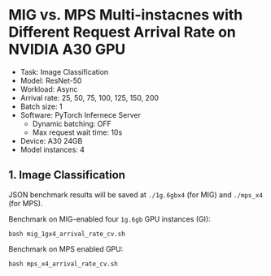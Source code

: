 # MIG vs. MPS Multi-instacnes with Different Request Arrival Rate on NVIDIA A30 GPU

- Task: Image Classification
- Model: ResNet-50
- Workload: Async
- Arrival rate: 25, 50, 75, 100, 125, 150, 200
- Batch size: 1
- Software: PyTorch Infernece Server
  - Dynamic batching: OFF
  - Max request wait time: 10s
- Device: A30 24GB
- Model instances: 4

## 1. Image Classification

JSON benchmark results will be saved at `./1g.6gbx4` (for MIG) and `./mps_x4` (for MPS).

Benchmark on MIG-enabled four `1g.6gb` GPU instances (GI):
```shell
bash mig_1gx4_arrival_rate_cv.sh
```

Benchmark on MPS enabled GPU:
```shell
bash mps_x4_arrival_rate_cv.sh
```
